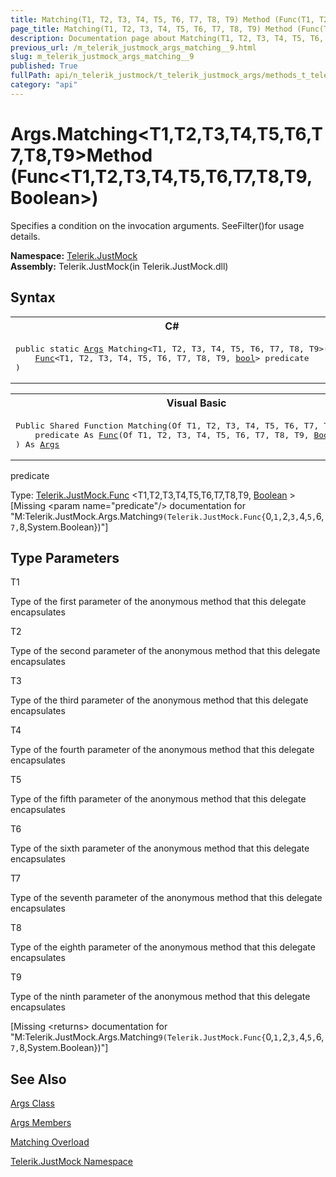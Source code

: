 ```yaml
---
title: Matching(T1, T2, T3, T4, T5, T6, T7, T8, T9) Method (Func(T1, T2, T3, T4, T5, T6, T7, T8, T9, Boolean))
page_title: Matching(T1, T2, T3, T4, T5, T6, T7, T8, T9) Method (Func(T1, T2, T3, T4, T5, T6, T7, T8, T9, Boolean)) | JustMock Documentation
description: Documentation page about Matching(T1, T2, T3, T4, T5, T6, T7, T8, T9) Method (Func(T1, T2, T3, T4, T5, T6, T7, T8, T9, Boolean)).
previous_url: /m_telerik_justmock_args_matching__9.html
slug: m_telerik_justmock_args_matching__9
published: True
fullPath: api/n_telerik_justmock/t_telerik_justmock_args/methods_t_telerik_justmock_args/overload_telerik_justmock_args_matching/m_telerik_justmock_args_matching__9
category: "api"
---
```


# Args.Matching&lt;T1,T2,T3,T4,T5,T6,T7,T8,T9&gt;Method (Func&lt;T1,T2,T3,T4,T5,T6,T7,T8,T9, Boolean&gt;)



Specifies a condition on the invocation arguments. SeeFilter()for usage details.


 **Namespace:**  [Telerik.JustMock](n_telerik_justmock) <br> **Assembly:** Telerik.JustMock(in Telerik.JustMock.dll)
## Syntax


<div id="syntaxCodeBlocks" class="code"><span codeLanguage="CSharp"><table><tr><th>C#</th></tr><tr><td><pre xml:space="preserve"><span class="keyword">public</span> <span class="keyword">static</span> <a href="T_Telerik_JustMock_Args.html">Args</a> <span class="identifier">Matching</span>&lt;T1, T2, T3, T4, T5, T6, T7, T8, T9&gt;(
	<a href="T_Telerik_JustMock_Func_10.html">Func</a>&lt;T1, T2, T3, T4, T5, T6, T7, T8, T9, <a href="https://msdn2.microsoft.com/en-us/library/a28wyd50" target="_blank">bool</a>&gt; <span class="parameter">predicate</span>
)
</pre></td></tr></table></span><span codeLanguage="VisualBasicDeclaration"><table><tr><th>Visual Basic</th></tr><tr><td><pre xml:space="preserve"><span class="keyword">Public</span> <span class="keyword">Shared</span> <span class="keyword">Function</span> <span class="identifier">Matching</span>(<span class="keyword">Of</span> T1, T2, T3, T4, T5, T6, T7, T8, T9) ( _
	<span class="parameter">predicate</span> <span class="keyword">As</span> <a href="T_Telerik_JustMock_Func_10.html">Func</a>(<span class="keyword">Of</span> T1, T2, T3, T4, T5, T6, T7, T8, T9, <a href="https://msdn2.microsoft.com/en-us/library/a28wyd50" target="_blank">Boolean</a>) _
) <span class="keyword">As</span> <a href="T_Telerik_JustMock_Args.html">Args</a></pre></td></tr></table></span></div>



predicate<br>


Type: [Telerik.JustMock.Func](t_telerik_justmock_func_10) &lt;T1,T2,T3,T4,T5,T6,T7,T8,T9, [Boolean](a28wyd50) &gt;<br>
[Missing &lt;param name="predicate"/&gt; documentation for "M:Telerik.JustMock.Args.Matching``9(Telerik.JustMock.Func{``0,``1,``2,``3,``4,``5,``6,``7,``8,System.Boolean})"]




## Type Parameters




T1<br>


Type of the first parameter of the anonymous method that this delegate encapsulates

T2<br>


Type of the second parameter of the anonymous method that this delegate encapsulates

T3<br>


Type of the third parameter of the anonymous method that this delegate encapsulates

T4<br>


Type of the fourth parameter of the anonymous method that this delegate encapsulates

T5<br>


Type of the fifth parameter of the anonymous method that this delegate encapsulates

T6<br>


Type of the sixth parameter of the anonymous method that this delegate encapsulates

T7<br>


Type of the seventh parameter of the anonymous method that this delegate encapsulates

T8<br>


Type of the eighth parameter of the anonymous method that this delegate encapsulates

T9<br>


Type of the ninth parameter of the anonymous method that this delegate encapsulates



[Missing &lt;returns&gt; documentation for "M:Telerik.JustMock.Args.Matching``9(Telerik.JustMock.Func{``0,``1,``2,``3,``4,``5,``6,``7,``8,System.Boolean})"]


## See Also



 [Args Class](t_telerik_justmock_args) 

 [Args Members](allmembers_t_telerik_justmock_args) 

 [Matching Overload](overload_telerik_justmock_args_matching) 

 [Telerik.JustMock Namespace](n_telerik_justmock) 



